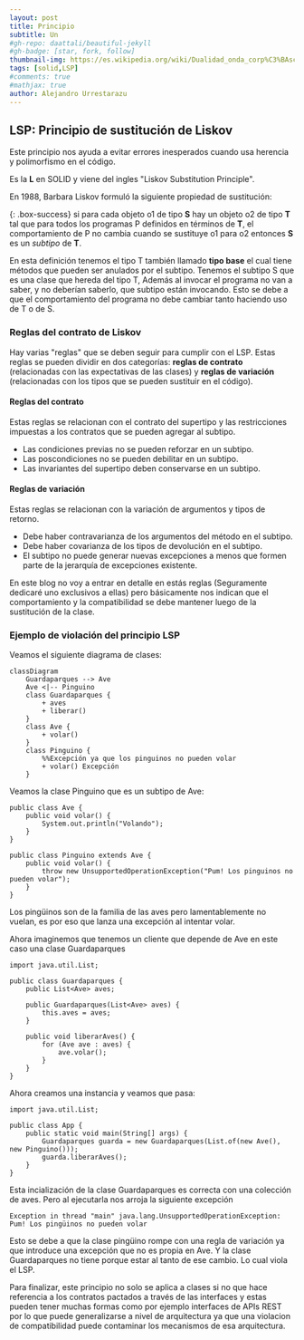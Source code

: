 ```yaml
---
layout: post
title: Principio 
subtitle: Un 
#gh-repo: daattali/beautiful-jekyll
#gh-badge: [star, fork, follow]
thumbnail-img: https://es.wikipedia.org/wiki/Dualidad_onda_corp%C3%BAsculo#/media/Archivo:Dualite.jpg
tags: [solid,LSP]
#comments: true
#mathjax: true
author: Alejandro Urrestarazu
---
```


## LSP: Principio de sustitución de Liskov

Este principio nos ayuda a evitar errores inesperados cuando usa herencia y polimorfismo en el código.

Es la **L** en SOLID y viene del ingles "Liskov Substitution Principle".

En 1988, Barbara Liskov formuló la siguiente propiedad de sustitución:

{: .box-success} 
si para cada objeto o1 de tipo **S** hay un objeto o2 de tipo **T** tal que para todos los programas P definidos en términos de **T**, el comportamiento de P no cambia cuando se sustituye o1 para o2 entonces **S** es un *subtipo* de **T**.

En esta definición tenemos el tipo T también llamado **tipo base** el cual tiene métodos que pueden ser anulados por el subtipo.
Tenemos el subtipo S que es una clase que hereda del tipo T, 
Además al invocar el programa no van a saber, y no deberían saberlo, que subtipo están invocando. Esto se debe a que el comportamiento del programa no debe cambiar tanto haciendo uso de T o de S.


### Reglas del contrato de Liskov

Hay varias "reglas" que se deben seguir para cumplir con el LSP. 
Estas reglas se pueden dividir en dos categorías: **reglas de contrato** (relacionadas con las expectativas de las clases) y **reglas de variación** (relacionadas con los tipos que se pueden sustituir en el código).

#### Reglas del contrato

Estas reglas se relacionan con el contrato del supertipo y las restricciones impuestas a los contratos que se pueden agregar al subtipo.

* Las condiciones previas no se pueden reforzar en un subtipo.
* Las poscondiciones no se pueden debilitar en un subtipo.
* Las invariantes del supertipo deben conservarse en un subtipo.

#### Reglas de variación

Estas reglas se relacionan con la variación de argumentos y tipos de retorno.

* Debe haber contravarianza de los argumentos del método en el subtipo.
* Debe haber covarianza de los tipos de devolución en el subtipo.
* El subtipo no puede generar nuevas excepciones a menos que formen parte de la jerarquía de excepciones existente.

En este blog no voy a entrar en detalle en estás reglas (Seguramente dedicaré uno exclusivos a ellas) pero básicamente nos indican que el comportamiento y la compatibilidad se debe mantener luego de la sustitución de la clase.

### Ejemplo de violación del principio LSP


Veamos el siguiente diagrama de clases:

```mermaid
classDiagram
    Guardaparques --> Ave
    Ave <|-- Pinguino
    class Guardaparques {
        + aves
        + liberar()
    }
    class Ave {
        + volar()
    }
    class Pinguino {
        %%Excepción ya que los pinguinos no pueden volar
        + volar() Excepción
    }
```  

Veamos la clase Pinguino que es un subtipo de Ave:

~~~
public class Ave {
    public void volar() {
        System.out.println("Volando");
    }
}

public class Pinguino extends Ave {
    public void volar() {
        throw new UnsupportedOperationException("Pum! Los pinguinos no pueden volar");
    }
}
~~~

Los pingüinos son de la familia de las aves pero lamentablemente no vuelan, es por eso que lanza una excepción al intentar volar.

Ahora imaginemos que tenemos un cliente que depende de Ave en este caso una clase Guardaparques

~~~
import java.util.List;

public class Guardaparques {
    public List<Ave> aves;

    public Guardaparques(List<Ave> aves) {
        this.aves = aves;
    }

    public void liberarAves() {
        for (Ave ave : aves) {
            ave.volar();
        }
    }
}

~~~

Ahora creamos una instancia y veamos que pasa:
~~~
import java.util.List;

public class App {
    public static void main(String[] args) {
        Guardaparques guarda = new Guardaparques(List.of(new Ave(), new Pinguino()));
        guarda.liberarAves();
    }
}

~~~

Esta incialización de la clase Guardaparques es correcta con una colección de aves. Pero al ejecutarla nos arroja la siguiente excepción
~~~
Exception in thread "main" java.lang.UnsupportedOperationException: Pum! Los pingüinos no pueden volar
~~~

Esto se debe a que la clase pingüino rompe con una regla de variación ya que introduce una excepción que no es propia en Ave. Y la clase Guardaparques no tiene porque estar al tanto de ese cambio. Lo cual viola el LSP.

Para finalizar, este principio no solo se aplica a clases si no que hace referencia a los contratos pactados a través de las interfaces y estas pueden tener muchas formas como por ejemplo interfaces de APIs REST por lo que puede generalizarse a nivel de arquitectura ya que una violacion de compatibilidad puede contaminar los mecanismos de esa arquitectura.




